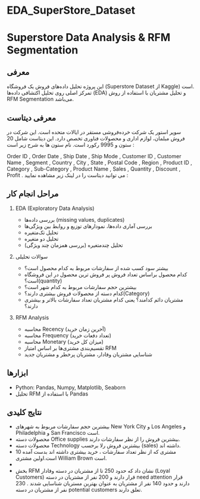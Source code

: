 # EDA_SuperStore_Dataset
# Superstore Data Analysis & RFM Segmentation

## معرفی
این پروژه تحلیل داده‌های فروش یک فروشگاه (Superstore Dataset از Kaggle) است.  
تمرکز اصلی روی تحلیل اکتشافی داده‌ها (EDA) و تحلیل مشتریان با استفاده از روش RFM Segmentation می‌باشد.  
## معرفی دیتاست
سوپر استور یک شرکت خرده‌فروشی مستقر در ایالات متحده است. این شرکت در فروش مبلمان، لوازم اداری و محصولات فناوری تخصص دارد. این دیتاست شامل 20 ستون و 9995 رکورد است. نام ستون ها به شرح زیر است :

Order ID ,	Order Date ,	Ship Date ,	Ship Mode ,	Customer ID ,	Customer Name	, Segment ,	Country ,	City ,	State ,	Postal Code ,	Region ,	Product ID ,	Category ,	Sub-Category ,	Product Name ,	Sales ,	Quantity ,	Discount ,	Profit .
می توانید دیتاست را در لینک زیر مشاهده نمایید : 

## مراحل انجام کار
1. EDA (Exploratory Data Analysis)

   - بررسی داده‌ها (missing values, duplicates)
   - بررسی آماری داده‌ها، نمودارهای توزیع و روابط بین ویژگی‌ها
   - تحلیل تک‌متغیره
   - تحلیل دو متغیره 
   - تحلیل چندمتغیره (بررسی همزمان چند ویژگی)   

3. سوالات تحلیلی  
   - بیشتر سود کسب شده از سفارشات مربوط به کدام محصول است؟
   - کدام محصول براساس تعداد فروش پر فروش ترین محصول در این فروشگاه است؟(quantity)
   - بیشترین حجم سفارشات مربوط به کدام شهر است؟
   - کدام دسته از محصولات فروش بیشتری دارند؟(Category)
   - مشتریان دائم کدامند؟ یعنی کدام مشتریان تعداد سفارشات بالاتر و بیشتری دارند؟

4. RFM Analysis  
   - محاسبه Recency (آخرین زمان خرید)  
   - محاسبه Frequency (تعداد دفعات خرید)  
   - محاسبه Monetary (میزان کل خرید)  
   - تقسیم‌بندی مشتری‌ها بر اساس امتیاز RFM  
   - شناسایی مشتریان وفادار، مشتریان پرخطر و مشتریان جدید  

## ابزارها
- Python: Pandas, Numpy, Matplotlib, Seaborn  
- تحلیل RFM با استفاده از Pandas

## نتایج کلیدی
- بیشترین حجم سفارشات مربوط به شهرهای New York City و Los Angeles و Philadelphia و San Francisco است.
- محصولات دسته Office supplies بیشترین فروش را از نظر سفارشات دارند.
- محصولات دسته Technology بیشترین فروش رلا برحسب (sales) داشته اند.
- 10 مشتری که از نظر تعداد سفارشات ، خرید بیشتری داشته اند بدست آمده است.اولین مشتری William Brown است.
- 
- بخش RFM نشان داد که حدود 250 تا از مشتریان در دسته وفادار (Loyal Customers) قرار دارند و 200 نفر از مشتریان در دسته need attention قرار دارند و حدود 140 نفر از مشتریان به عنوان بهترین مستریان شناسایی شدند . 230 نفر از مشتریان در دسته potential customers تعلق دارند.  

